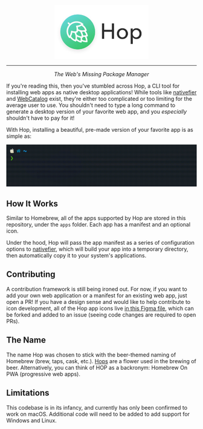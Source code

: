 <p align="center"><img width="250px" src="./assets/header.png"></p>

---

<p align="center">
<i>The Web's Missing Package Manager</i>
</p>

If you're reading this, then you've stumbled across Hop, a CLI tool for installing web apps as native desktop applications! While tools like [nativefier](https://github.com/nativefier/nativefier) and [WebCatalog](https://webcatalog.app/) exist, they're either too complicated or too limiting for the average user to use. You shouldn't need to type a long command to generate a desktop version of your favorite web app, and you _especially_ shouldn't have to pay for it!

With Hop, installing a beautiful, pre-made version of your favorite app is as simple as:

![Hop](./assets/hop.gif)

## How It Works

Similar to Homebrew, all of the apps supported by Hop are stored in this repository, under the `apps` folder. Each app has a manifest and an optional icon.

Under the hood, Hop will pass the app manifest as a series of configuration options to [nativefier](https://github.com/nativefier/nativefier), which will build your app into a temporary directory, then automatically copy it to your system's applications.

## Contributing

A contribution framework is still being ironed out. For now, if you want to add your own web application or a manifest for an existing web app, just open a PR! If you have a design sense and would like to help contribute to icon development, all of the Hop app icons live [in this Figma file](https://www.figma.com/file/QQOdNUBnwGGimz8vXxDiVJ/Hop-App-Icons?node-id=0%3A1), which can be forked and added to an issue (seeing code changes are required to open PRs).

## The Name

The name Hop was chosen to stick with the beer-themed naming of Homebrew (brew, taps, cask, etc.). [Hops](https://en.wikipedia.org/wiki/Hops) are a flower used in the brewing of beer. Alternatively, you can think of HOP as a backronym: Homebrew On PWA (progressive web apps).

## Limitations

This codebase is in its infancy, and currently has only been confirmed to work on macOS. Additional code will need to be added to add support for Windows and Linux.
